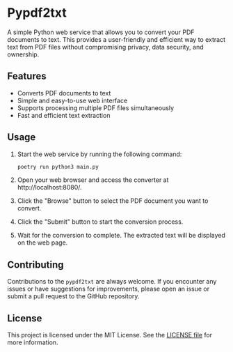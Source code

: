 # Pypdf2txt

A simple Python web service that allows you to convert your PDF documents to text. This provides a user-friendly and efficient way to extract text from PDF files without compromising privacy, data security, and ownership.

## Features

-   Converts PDF documents to text
-   Simple and easy-to-use web interface
-   Supports processing multiple PDF files simultaneously
-   Fast and efficient text extraction

## Usage

1. Start the web service by running the following command:

    ```sh
    poetry run python3 main.py
    ```

2. Open your web browser and access the converter at http://localhost:8080/.
3. Click the "Browse" button to select the PDF document you want to convert.
4. Click the "Submit" button to start the conversion process.
5. Wait for the conversion to complete. The extracted text will be displayed on the web page.

## Contributing

Contributions to the `pypdf2txt` are always welcome. If you encounter any issues or have suggestions for improvements, please open an issue or submit a pull request to the GitHub repository.

## License

This project is licensed under the MIT License. See the [LICENSE file](./LICENSE) for more information.
